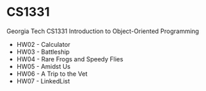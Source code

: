 # CS1331

Georgia Tech CS1331 Introduction to Object-Oriented Programming
 
- HW02 - Calculator
- HW03 - Battleship
- HW04 - Rare Frogs and Speedy Flies
- HW05 - Amidst Us
- HW06 - A Trip to the Vet
- HW07 - LinkedList

